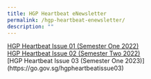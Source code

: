 ```yaml
---
title: HGP Heartbeat eNewsletter
permalink: /hgp-heartbeat-enewsletter/
description: ""
---
```

<p><a href="/files/HGP%20Heartbeat%20Issue%2001%202022.pdf" target="_blank" rel="noopener">HGP Heartbeat Issue 01 (Semester One 2022)
</a><br><a href="/files/2022%20HGPHearbeat%20Issue02.pdf" target="_blank" rel="noopener">HGP Heartbeat Issue 02 (Semester Two 2022)
</a><br>
[HGP Heartbeat Issue 03 (Semester One 2023)](https://go.gov.sg/hgpheartbeatissue03)</p>